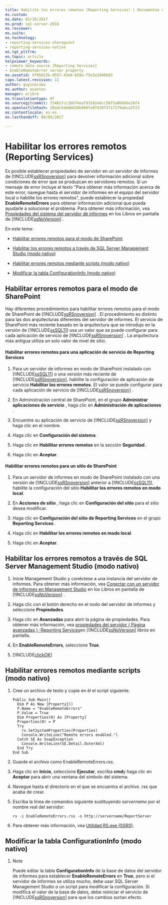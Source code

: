 ```yaml
---
title: Habilite los errores remotos (Reporting Services) | Documentos de Microsoft
ms.custom: 
ms.date: 03/20/2017
ms.prod: sql-server-2016
ms.reviewer: 
ms.suite: 
ms.technology:
- reporting-services-sharepoint
- reporting-services-native
ms.tgt_pltfrm: 
ms.topic: article
helpviewer_keywords:
- remote data source [Reporting Services]
- EnableRemoteError server property
ms.assetid: 5f05022b-d557-43e0-b50a-f5e2a1846b83
caps.latest.revision: 12
author: guyinacube
ms.author: asaxton
manager: erikre
ms.translationtype: HT
ms.sourcegitcommit: f3481fcc2bb74eaf93182e6cc58f5a06666e10f4
ms.openlocfilehash: 20adc5eb8b830b960fe07d39f3717279abca3f23
ms.contentlocale: es-es
ms.lasthandoff: 08/09/2017

---
```

# <a name="enable-remote-errors-reporting-services"></a>Habilitar los errores remotos (Reporting Services)
  Es posible establecer propiedades de servidor en un servidor de informes de [!INCLUDE[ssRSnoversion](../../includes/ssrsnoversion-md.md)] para devolver información adicional sobre condiciones de error que se produzcan en servidores remotos. Si un mensaje de error incluye el texto "Para obtener más información acerca de este error, navegue hasta el servidor de informes en el equipo del servidor local o habilite los errores remotos", puede establecer la propiedad **EnableRemoteErrors** para obtener información adicional que pueda ayudarle a solucionar el problema. Para obtener más información, vea [Propiedades del sistema del servidor de informes](../../reporting-services/report-server-web-service/net-framework/reporting-services-properties-report-server-system-properties.md) en los Libros en pantalla de [!INCLUDE[ssNoVersion](../../includes/ssnoversion-md.md)] .  
  
 En este tema:  
  
-   [Habilitar errores remotos para el modo de SharePoint](#bkmk_sharepoint)  
  
-   [Habilitar los errores remotos a través de SQL Server Management Studio (modo nativo)](#bkmk_mgtStudio)  
  
-   [Habilitar errores remotos mediante scripts (modo nativo)](#bkmk_script)  
  
-   [Modificar la tabla ConfigurationInfo (modo nativo)](#bkmk_ConfigurationInfo)  
  
##  <a name="bkmk_sharepoint"></a> Habilitar errores remotos para el modo de SharePoint  
 Hay diferentes procedimientos para habilitar errores remotos para el modo de SharePoint de [!INCLUDE[ssRSnoversion](../../includes/ssrsnoversion-md.md)] . El procedimiento es distinto para las dos arquitecturas diferentes del servidor de informes. El servicio de SharePoint más reciente basado en la arquitectura que se introdujo en la versión de [!INCLUDE[ssSQL11](../../includes/sssql11-md.md)] usa un valor que se puede configurar para cada aplicación de servicio de [!INCLUDE[ssRSnoversion](../../includes/ssrsnoversion-md.md)] . La arquitectura más antigua utiliza un solo valor de nivel de sitio.  
  
#### <a name="enable-remote-errors-for-a-reporting-services-service-application"></a>Habilitar errores remotos para una aplicación de servicio de Reporting Services  
  
1.  Para un servidor de informes en modo de SharePoint instalado con [!INCLUDE[ssSQL11](../../includes/sssql11-md.md)] o una versión más reciente de [!INCLUDE[ssRSnoversion](../../includes/ssrsnoversion-md.md)], habilite la configuración de aplicación de servicio **Habilitar los errores remotos**. El valor se puede configurar para cada aplicación de servicio de [!INCLUDE[ssRSnoversion](../../includes/ssrsnoversion-md.md)] .  
  
2.  En Administración central de SharePoint, en el grupo **Administrar aplicaciones de servicio** , haga clic en **Administración de aplicaciones** .  
  
3.  Encuentre su aplicación de servicio de [!INCLUDE[ssRSnoversion](../../includes/ssrsnoversion-md.md)] y haga clic en el nombre.  
  
4.  Haga clic en **Configuración del sistema**.  
  
5.  Haga clic en **Habilitar errores remotos** en la sección **Seguridad** .  
  
6.  Haga clic en **Aceptar**.  
  
#### <a name="enable-remote-errors-for-a-sharepoint-site"></a>Habilitar errores remotos para un sitio de SharePoint  
  
1.  Para un servidor de informes en modo de SharePoint instalado con una versión de [!INCLUDE[ssRSnoversion](../../includes/ssrsnoversion-md.md)] anterior a [!INCLUDE[ssSQL11](../../includes/sssql11-md.md)], habilite la configuración del sitio **Habilitar los errores remotos en modo local**.  
  
2.  En **Acciones de sitio** , haga clic en **Configuración del sitio** para el sitio desea modificar.  
  
3.  Haga clic en **Configuración del sitio de Reporting Services** en el grupo **Reporting Services** .  
  
4.  Haga clic en **Habilitar los errores remotos en modo local**.  
  
5.  Haga clic en **Aceptar**.  
  
##  <a name="bkmk_mgtStudio"></a> Habilitar los errores remotos a través de SQL Server Management Studio (modo nativo)  
  
1.  Inicie Management Studio y conéctese a una instancia del servidor de informes. Para obtener más información, vea [Conectar con un servidor de informes en Management Studio](../../reporting-services/tools/connect-to-a-report-server-in-management-studio.md) en los Libros en pantalla de [!INCLUDE[ssNoVersion](../../includes/ssnoversion-md.md)] .  
  
2.  Haga clic con el botón derecho en el nodo del servidor de informes y seleccione **Propiedades**.  
  
3.  Haga clic en **Avanzadas** para abrir la página de propiedades. Para obtener más información, vea [propiedades del servidor &#40; Página avanzadas &#41; -Reporting Services](../../reporting-services/tools/server-properties-advanced-page-reporting-services.md)en [!INCLUDE[ssNoVersion](../../includes/ssnoversion-md.md)] libros en pantalla.  
  
4.  En **EnableRemoteErrors**, seleccione **True**.  
  
5.  [!INCLUDE[clickOK](../../includes/clickok-md.md)]  
  
##  <a name="bkmk_script"></a> Habilitar errores remotos mediante scripts (modo nativo)  
  
1.  Cree un archivo de texto y copie en él el script siguiente.  
  
    ```  
    Public Sub Main()  
      Dim P As New [Property]()  
      P.Name = "EnableRemoteErrors"  
      P.Value = True  
      Dim Properties(0) As [Property]  
      Properties(0) = P  
      Try  
        rs.SetSystemProperties(Properties)  
        Console.WriteLine("Remote errors enabled.")  
      Catch SE As SoapException  
        Console.WriteLine(SE.Detail.OuterXml)  
      End Try  
    End Sub  
    ```  
  
2.  Guarde el archivo como EnableRemoteErrors.rss.  
  
3.  Haga clic en **Inicio**, seleccione **Ejecutar**, escriba **cmd**y haga clic en **Aceptar** para abrir una ventana del símbolo del sistema.  
  
4.  Navegue hasta el directorio en el que se encuentra el archivo .rss que acaba de crear.  
  
5.  Escriba la línea de comandos siguiente sustituyendo *servername* por el nombre real del servidor:  
  
    ```  
    rs -i EnableRemoteErrors.rss -s http://servername/ReportServer  
    ```  
  
6.  Para obtener más información, vea [Utilidad RS.exe &#40;SSRS&#41;](../../reporting-services/tools/rs-exe-utility-ssrs.md).  
  
##  <a name="bkmk_ConfigurationInfo"></a> Modificar la tabla ConfigurationInfo (modo nativo)  
  
1.  > [!NOTE]  
    >  Puede editar la tabla **ConfigurationInfo** de la base de datos del servidor de informes para establecer **EnableRemoteErrors** en **True**, pero si el servidor de informes se utiliza mucho, debe usar SQL Server Management Studio o un script para modificar la configuración. Si modifica el valor de la base de datos, debe reiniciar el servicio de [!INCLUDE[ssRSnoversion](../../includes/ssrsnoversion-md.md)] para que los cambios surtan efecto.  
  
  
